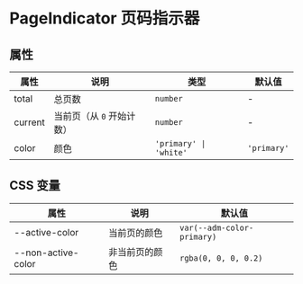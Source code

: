 # PageIndicator 页码指示器

<code src="./demos/demo1.tsx"></code>

## 属性

| 属性    | 说明                      | 类型                   | 默认值      |
| ------- | ------------------------- | ---------------------- | ----------- |
| total   | 总页数                    | `number`               | -           |
| current | 当前页（从 `0` 开始计数） | `number`               | -           |
| color   | 颜色                      | `'primary' \| 'white'` | `'primary'` |

## CSS 变量

| 属性               | 说明           | 默认值                     |
| ------------------ | -------------- | -------------------------- |
| --active-color     | 当前页的颜色   | `var(--adm-color-primary)` |
| --non-active-color | 非当前页的颜色 | `rgba(0, 0, 0, 0.2)`       |
